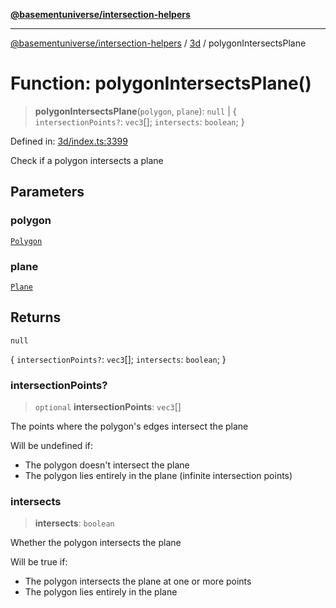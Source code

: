 [**@basementuniverse/intersection-helpers**](../../README.md)

***

[@basementuniverse/intersection-helpers](../../README.md) / [3d](../README.md) / polygonIntersectsPlane

# Function: polygonIntersectsPlane()

> **polygonIntersectsPlane**(`polygon`, `plane`): `null` \| \{ `intersectionPoints?`: `vec3`[]; `intersects`: `boolean`; \}

Defined in: [3d/index.ts:3399](https://github.com/basementuniverse/intersection-helpers/blob/3a364a58f0714fe52065b40529091d774e3a1a50/src/3d/index.ts#L3399)

Check if a polygon intersects a plane

## Parameters

### polygon

[`Polygon`](../types/type-aliases/Polygon.md)

### plane

[`Plane`](../types/type-aliases/Plane.md)

## Returns

`null`

\{ `intersectionPoints?`: `vec3`[]; `intersects`: `boolean`; \}

### intersectionPoints?

> `optional` **intersectionPoints**: `vec3`[]

The points where the polygon's edges intersect the plane

Will be undefined if:
- The polygon doesn't intersect the plane
- The polygon lies entirely in the plane (infinite intersection points)

### intersects

> **intersects**: `boolean`

Whether the polygon intersects the plane

Will be true if:
- The polygon intersects the plane at one or more points
- The polygon lies entirely in the plane
